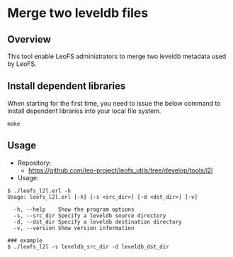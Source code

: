 
Merge two leveldb files
========================================

Overview
--------

This tool enable LeoFS administrators to merge two leveldb metadata used by LeoFS.

Install dependent libraries
---------------------------
When starting for the first time, you need to issue the below command to install dependent libraries into your local file system.

```
make
```

Usage
--------

* Repository:
    * https://github.com/leo-project/leofs_utils/tree/develop/tools/l2l
* Usage:

```
$ ./leofs_l2l.erl -h
Usage: leofs_l2l.erl [-h] [-s <src_dir>] [-d <dst_dir>] [-v]

  -h, --help    Show the program options
  -s, --src_dir Specify a leveldb source directory
  -d, --dst_dir Specify a leveldb destination directory
  -v, --version Show version information

### example
$ ./leofs_l2l -s leveldb_src_dir -d leveldb_dst_dir
```
